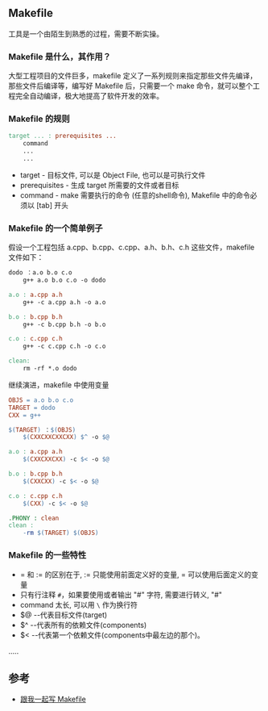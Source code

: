## Makefile

工具是一个由陌生到熟悉的过程，需要不断实操。

### Makefile 是什么，其作用？

大型工程项目的文件巨多，makefile 定义了一系列规则来指定那些文件先编译，那些文件后编译等，编写好 Makefile 后，只需要一个 make 命令，就可以整个工程完全自动编译，极大地提高了软件开发的效率。

### Makefile 的规则

```makefile
target ... : prerequisites ...
    command
    ...
    ...
```

* target - 目标文件, 可以是 Object File, 也可以是可执行文件
* prerequisites - 生成 target 所需要的文件或者目标
* command - make 需要执行的命令 (任意的shell命令), Makefile 中的命令必须以 [tab] 开头

### Makefile 的一个简单例子

假设一个工程包括 a.cpp、b.cpp、c.cpp、a.h、b.h、c.h 这些文件，makefile 文件如下：

```makefile
dodo ：a.o b.o c.o
    g++ a.o b.o c.o -o dodo

a.o : a.cpp a.h
    g++ -c a.cpp a.h -o a.o

b.o : b.cpp b.h
    g++ -c b.cpp b.h -o b.o

c.o : c.cpp c.h
    g++ -c c.cpp c.h -o c.o

clean:
    rm -rf *.o dodo
```

继续演进，makefile 中使用变量

```makefile
OBJS = a.o b.o c.o
TARGET = dodo
CXX = g++

$(TARGET) ：$(OBJS)
    $(CXXCXXCXXCXX) $^ -o $@

a.o : a.cpp a.h
    $(CXXCXXCXX) -c $< -o $@

b.o : b.cpp b.h
    $(CXXCXX) -c $< -o $@

c.o : c.cpp c.h
    $(CXX) -c $< -o $@

.PHONY : clean
clean :
    -rm $(TARGET) $(OBJS)
```

### Makefile 的一些特性

* = 和 := 的区别在于, := 只能使用前面定义好的变量, = 可以使用后面定义的变量
* 只有行注释 `#`，如果要使用或者输出 "#" 字符, 需要进行转义, "\#"
* command 太长, 可以用 `\` 作为换行符
* $@ --代表目标文件(target)
* $^ --代表所有的依赖文件(components)
* $< --代表第一个依赖文件(components中最左边的那个)。

.....

## 参考

* [跟我一起写 Makefile](http://scc.qibebt.cas.cn/docs/linux/base/%B8%FA%CE%D2%D2%BB%C6%F0%D0%B4Makefile-%B3%C2%F0%A9.pdf)
